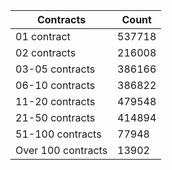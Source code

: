 | Contracts          | Count   |
|--------------------|---------|
| 01 contract | 537718 |
| 02 contracts | 216008 |
| 03-05 contracts | 386166 |
| 06-10 contracts | 386822 |
| 11-20 contracts | 479548 |
| 21-50 contracts | 414894 |
| 51-100 contracts | 77948 |
| Over 100 contracts | 13902 |
